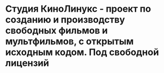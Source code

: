 # Студия КиноЛинукс - проект по созданию и производству свободных фильмов и мультфильмов, с открытым исходным кодом. Под свободной лицензий

